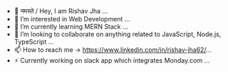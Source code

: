 - 🙏 नमस्ते / Hey, I am Rishav Jha ...
- 👀 I’m interested in Web Development ...
- 🌱 I’m currently learning MERN Stack ...
- 💞️ I’m looking to collaborate on anything related to JavaScript, Node.js, TypeScript ...
- 📫 How to reach me -> https://www.linkedin.com/in/rishav-jha62/...
- ⚡ Currently working on slack app which integrates Monday.com ...



